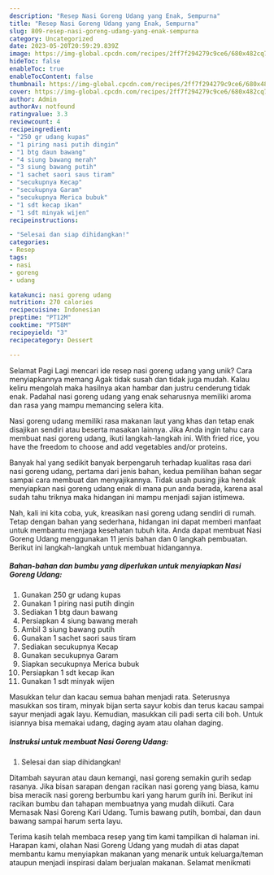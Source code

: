 ```yaml
---
description: "Resep Nasi Goreng Udang yang Enak, Sempurna"
title: "Resep Nasi Goreng Udang yang Enak, Sempurna"
slug: 809-resep-nasi-goreng-udang-yang-enak-sempurna
category: Uncategorized
date: 2023-05-20T20:59:29.839Z
image: https://img-global.cpcdn.com/recipes/2ff7f294279c9ce6/680x482cq70/nasi-goreng-udang-foto-resep-utama.jpg
hideToc: false
enableToc: true
enableTocContent: false
thumbnail: https://img-global.cpcdn.com/recipes/2ff7f294279c9ce6/680x482cq70/nasi-goreng-udang-foto-resep-utama.jpg
cover: https://img-global.cpcdn.com/recipes/2ff7f294279c9ce6/680x482cq70/nasi-goreng-udang-foto-resep-utama.jpg
author: Admin
authorAv: notfound
ratingvalue: 3.3
reviewcount: 4
recipeingredient:
- "250 gr udang kupas"
- "1 piring nasi putih dingin"
- "1 btg daun bawang"
- "4 siung bawang merah"
- "3 siung bawang putih"
- "1 sachet saori saus tiram"
- "secukupnya Kecap"
- "secukupnya Garam"
- "secukupnya Merica bubuk"
- "1 sdt kecap ikan"
- "1 sdt minyak wijen"
recipeinstructions:

- "Selesai dan siap dihidangkan!"
categories:
- Resep
tags:
- nasi
- goreng
- udang

katakunci: nasi goreng udang 
nutrition: 270 calories
recipecuisine: Indonesian
preptime: "PT12M"
cooktime: "PT58M"
recipeyield: "3"
recipecategory: Dessert

---
```



Selamat Pagi Lagi mencari ide resep nasi goreng udang yang unik? Cara menyiapkannya memang Agak tidak susah dan tidak juga mudah. Kalau keliru mengolah maka hasilnya akan hambar dan justru cenderung tidak enak. Padahal nasi goreng udang yang enak seharusnya memiliki aroma dan rasa yang mampu memancing selera kita.


Nasi goreng udang memiliki rasa makanan laut yang khas dan tetap enak disajikan sendiri atau beserta masakan lainnya. Jika Anda ingin tahu cara membuat nasi goreng udang, ikuti langkah-langkah ini. With fried rice, you have the freedom to choose and add vegetables and/or proteins.

Banyak hal yang sedikit banyak berpengaruh terhadap kualitas rasa dari nasi goreng udang, pertama dari jenis bahan, kedua pemilihan bahan segar sampai cara membuat dan menyajikannya. Tidak usah pusing jika hendak menyiapkan nasi goreng udang enak di mana pun anda berada, karena asal sudah tahu triknya maka hidangan ini mampu menjadi sajian istimewa.


Nah, kali ini kita coba, yuk, kreasikan nasi goreng udang sendiri di rumah. Tetap dengan bahan yang sederhana, hidangan ini dapat memberi manfaat untuk membantu menjaga kesehatan tubuh kita. Anda dapat membuat Nasi Goreng Udang menggunakan 11 jenis bahan dan 0 langkah pembuatan. Berikut ini langkah-langkah untuk membuat hidangannya.

<!--inarticleads1-->

##### Bahan-bahan dan bumbu yang diperlukan untuk menyiapkan Nasi Goreng Udang:

1. Gunakan 250 gr udang kupas
1. Gunakan 1 piring nasi putih dingin
1. Sediakan 1 btg daun bawang
1. Persiapkan 4 siung bawang merah
1. Ambil 3 siung bawang putih
1. Gunakan 1 sachet saori saus tiram
1. Sediakan secukupnya Kecap
1. Gunakan secukupnya Garam
1. Siapkan secukupnya Merica bubuk
1. Persiapkan 1 sdt kecap ikan
1. Gunakan 1 sdt minyak wijen


Masukkan telur dan kacau semua bahan menjadi rata. Seterusnya masukkan sos tiram, minyak bijan serta sayur kobis dan terus kacau sampai sayur menjadi agak layu. Kemudian, masukkan cili padi serta cili boh. Untuk isiannya bisa memakai udang, daging ayam atau olahan daging. 

<!--inarticleads2-->

##### Instruksi untuk membuat Nasi Goreng Udang:


1. Selesai dan siap dihidangkan!

Ditambah sayuran atau daun kemangi, nasi goreng semakin gurih sedap rasanya. Jika bisan sarapan dengan racikan nasi goreng yang biasa, kamu bisa meracik nasi goreng berbumbu kari yang harum gurih ini. Berikut ini racikan bumbu dan tahapan membuatnya yang mudah diikuti. Cara Memasak Nasi Goreng Kari Udang. Tumis bawang putih, bombai, dan daun bawang sampai harum serta layu. 

Terima kasih telah membaca resep yang tim kami tampilkan di halaman ini. Harapan kami, olahan Nasi Goreng Udang yang mudah di atas dapat membantu kamu menyiapkan makanan yang menarik untuk keluarga/teman ataupun menjadi inspirasi dalam berjualan makanan. Selamat menikmati
